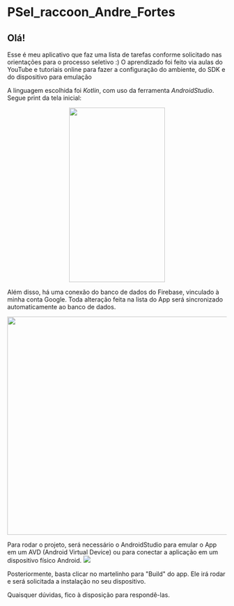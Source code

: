 # PSel_raccoon_Andre_Fortes

## Olá! 

Esse é meu aplicativo que faz uma lista de tarefas conforme solicitado nas orientações para o processo seletivo :) 
O aprendizado foi feito via aulas do YouTube e tutoriais online para fazer a configuração do ambiente, do SDK e do dispositivo para emulação

A linguagem escolhida foi _Kotlin_, com uso da ferramenta _AndroidStudio_. Segue print da tela inicial:
<p align="center">
<img src="https://i.imgur.com/MfXj4xp.jpg" width="220" height="400">
  </p>


Além disso, há uma conexão do banco de dados do Firebase, vinculado à minha conta Google. Toda alteração feita na lista do App será sincronizado automaticamente ao banco de dados. 



<center><img src="https://i.imgur.com/tLW91hG.png" width="1200" height="500">  </center>

Para rodar o projeto, será necessário o AndroidStudio para emular o App em um AVD (Android Virtual Device) ou para conectar a aplicação em um dispositivo físico Android.
![](https://i.imgur.com/6UzM8pr.png)

Posteriormente, basta clicar no martelinho para "Build" do app. Ele irá rodar e será solicitada a instalação no seu dispositivo.

Quaisquer dúvidas, fico à disposição para respondê-las.

